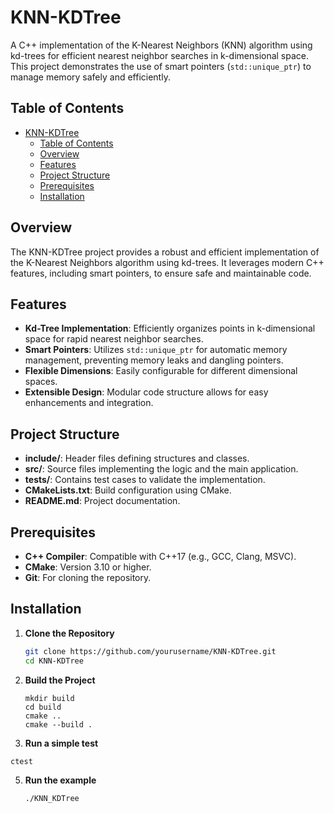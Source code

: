 # KNN-KDTree

A C++ implementation of the K-Nearest Neighbors (KNN) algorithm using kd-trees for efficient nearest neighbor searches in k-dimensional space. This project demonstrates the use of smart pointers (`std::unique_ptr`) to manage memory safely and efficiently.

## Table of Contents

- [KNN-KDTree](#knn-kdtree)
  - [Table of Contents](#table-of-contents)
  - [Overview](#overview)
  - [Features](#features)
  - [Project Structure](#project-structure)
  - [Prerequisites](#prerequisites)
  - [Installation](#installation)

## Overview

The KNN-KDTree project provides a robust and efficient implementation of the K-Nearest Neighbors algorithm using kd-trees. It leverages modern C++ features, including smart pointers, to ensure safe and maintainable code.

## Features

- **Kd-Tree Implementation**: Efficiently organizes points in k-dimensional space for rapid nearest neighbor searches.
- **Smart Pointers**: Utilizes `std::unique_ptr` for automatic memory management, preventing memory leaks and dangling pointers.
- **Flexible Dimensions**: Easily configurable for different dimensional spaces.
- **Extensible Design**: Modular code structure allows for easy enhancements and integration.

## Project Structure
- **include/**: Header files defining structures and classes.
- **src/**: Source files implementing the logic and the main application.
- **tests/**: Contains test cases to validate the implementation.
- **CMakeLists.txt**: Build configuration using CMake.
- **README.md**: Project documentation.

## Prerequisites

- **C++ Compiler**: Compatible with C++17 (e.g., GCC, Clang, MSVC).
- **CMake**: Version 3.10 or higher.
- **Git**: For cloning the repository.

## Installation

1. **Clone the Repository**

   ```bash
   git clone https://github.com/yourusername/KNN-KDTree.git
   cd KNN-KDTree
   ```

2. **Build the Project**
    ```
    mkdir build
    cd build
    cmake ..
    cmake --build .
    ```

4. **Run a simple test**
```
ctest
```

5. **Run the example**
    ```
    ./KNN_KDTree
    ```